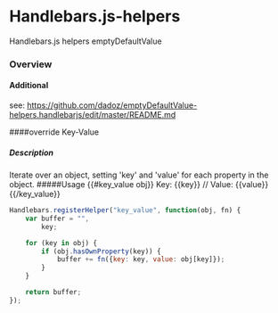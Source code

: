 Handlebars.js-helpers 
=====================================

Handlebars.js helpers emptyDefaultValue

### Overview

#### Additional
see:
https://github.com/dadoz/emptyDefaultValue-helpers.handlebarjs/edit/master/README.md



####<a name="keyValue">override Key-Value</a>
##### Description
Iterate over an object, setting 'key' and 'value' for each property in
the object.
#####Usage
{{#key_value obj}} Key: {{key}} // Value: {{value}} {{/key_value}}

```javascript
Handlebars.registerHelper("key_value", function(obj, fn) {
    var buffer = "",
        key;

    for (key in obj) {
        if (obj.hasOwnProperty(key)) {
            buffer += fn({key: key, value: obj[key]});
        }
    }

    return buffer;
});
```


